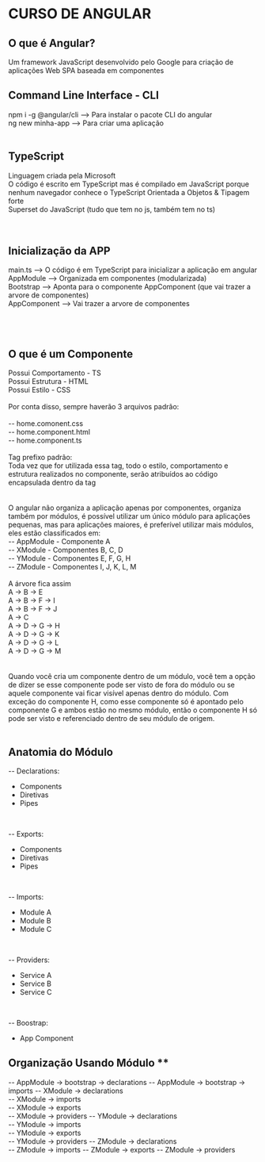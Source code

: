 # CURSO DE ANGULAR

## O que é Angular?
Um framework JavaScript desenvolvido pelo Google para criação de aplicações Web SPA baseada em componentes 

## Command Line Interface - CLI
npm i -g @angular/cli    --> Para instalar o pacote CLI do angular  
ng new minha-app         --> Para criar uma aplicação
<br/>
<br/>

## TypeScript
Linguagem criada pela Microsoft  
O código é escrito em TypeScript mas é compilado em JavaScript porque nenhum navegador conhece o TypeScript
Orientada a Objetos & Tipagem forte   
Superset do JavaScript (tudo que tem no js, também tem no ts)  
<br/>
<br/>  
  
## Inicialização da APP
main.ts                  --> O código é em TypeScript para inicializar a aplicação em angular  
AppModule                --> Organizada em componentes (modularizada)  
Bootstrap                --> Aponta para o componente AppComponent (que vai trazer a arvore de componentes)  
AppComponent             --> Vai trazer a arvore de componentes  
<br/>  
<br/>  
  
## O que é um Componente
Possui Comportamento - TS  
Possui Estrutura - HTML  
Possui Estilo - CSS  
<br/>
Por conta disso, sempre haverão 3 arquivos padrão:  
<br/>
-- home.comonent.css  
-- home.component.html   
-- home.component.ts  
<br/>
Tag prefixo padrão: <app-home></app-home>  
Toda vez que for utilizada essa tag, todo o estilo, comportamento e estrutura realizados no componente, serão atribuídos ao código encapsulada dentro da tag  
<br/>  
O angular não organiza a aplicação apenas por componentes, organiza também por módulos, é possível utilizar um único módulo para aplicações pequenas, mas para aplicações maiores, é preferível utilizar mais módulos, eles estão classificados em:   
-- AppModule     - Componente A  
-- XModule       - Componentes B, C, D  
-- YModule       - Componentes E, F, G, H  
-- ZModule       - Componentes I, J, K, L, M  
<br/>
A árvore fica assim  
A   ->    B  ->   E  
A   ->    B  ->   F ->  I  
A   ->    B  ->   F ->  J  
A   ->    C  
A   ->    D  ->   G ->  H  
A   ->    D  ->   G ->  K  
A   ->    D  ->   G ->  L  
A   ->    D  ->   G ->  M  
<br/>  
Quando você cria um componente dentro de um módulo, você tem a opção de dizer se esse componente pode ser visto de fora do módulo ou se aquele componente vai ficar visível apenas dentro do módulo.
Com exceção do componente H, como esse componente só é apontado pelo componente G e ambos estão no mesmo módulo, então o componente H só pode ser visto e referenciado dentro de seu módulo de origem.  
<br/>  

## Anatomia do Módulo
-- Declarations:                     
 * Components                       
 * Diretivas                        
 * Pipes                            
<br/>  

-- Exports:
 * Components
 * Diretivas
 * Pipes
<br/>  

-- Imports:                          
 * Module A                         
 * Module B                         
 * Module C 
<br/>

 -- Providers:
 * Service A
 * Service B
 * Service C                 
<br/>

-- Boostrap:
 * App Component
  
  
  
## Organização Usando Módulo **
 -- AppModule    -> bootstrap        -> declarations
 -- AppModule    -> bootstrap        -> imports
 -- XModule      -> declarations  
 -- XModule      -> imports  
 -- XModule      -> exports  
 -- XModule      -> providers
 -- YModule      -> declarations  
 -- YModule      -> imports  
 -- YModule      -> exports  
 -- YModule      -> providers
 -- ZModule      -> declarations  
 -- ZModule      -> imports
 -- ZModule      -> exports
 -- ZModule      -> providers

